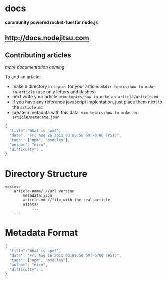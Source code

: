 # docs 

**community powered rocket-fuel for node.js**


## http://docs.nodejitsu.com


## Contributing articles

*more documentation coming*


To add an article:

- make a directory in `topics` for your article: `mkdir topics/how-to-make-an-article` (use only letters and dashes)
- next write your article: `vim topics/how-to-make-an-article/article.md`
- if you have any reference javascript implentation, just place them next to the `article.md`
- create a metadata with this data: `vim topics/how-to-make-an-article/metadata.json`

```javascript
{
  "title":"What is npm?",
  "date": "Fri Aug 26 2011 03:08:50 GMT-0700 (PST)",
  "tags": ["npm", "modules"],
  "author": "nico",
  "difficulty": 1
}
```


Directory Structure
===================

    topics/
        article-name/ //url version
            metadata.json
            article.md //file with the real article
            assets/
                ...
        ...

Metadata Format
===============

```javascript
{
  "title":"What is npm?",
  "date": "Fri Aug 26 2011 03:08:50 GMT-0700 (PST)",
  "tags": ["npm", "modules"],
  "author": "nico",
  "difficulty": 1
}
```

